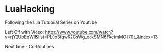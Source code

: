 # LuaHacking

Following the Lua Tutuorial Series on Youtube

Left Off with Video:
https://www.youtube.com/watch?v=rjY2UbEqWII&list=PL0o3fqwR2CsWg_ockSMN6FActmMOJ70t_&index=13

Next time - Co-Routines



